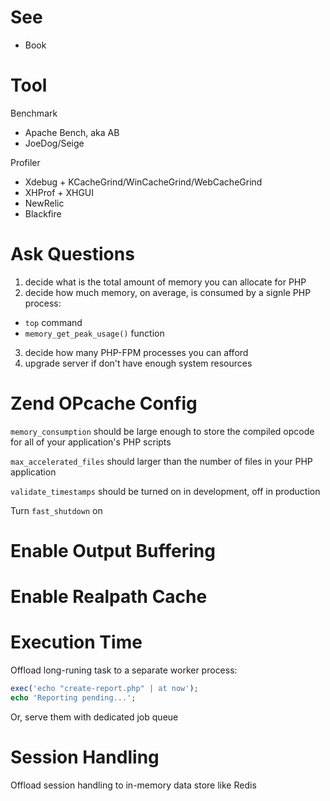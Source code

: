 # See
- Book <Modern PHP>

# Tool
Benchmark
- Apache Bench, aka AB
- JoeDog/Seige

Profiler
- Xdebug + KCacheGrind/WinCacheGrind/WebCacheGrind
- XHProf + XHGUI
- NewRelic
- Blackfire

# Ask Questions
1. decide what is the total amount of memory you can allocate for PHP
2. decide how much memory, on average, is consumed by a signle PHP process:
- `top` command
- `memory_get_peak_usage()` function
3. decide how many PHP-FPM processes you can afford
4. upgrade server if don't have enough system resources

# Zend OPcache Config

`memory_consumption` should be large enough to store the compiled opcode for all of your application's PHP scripts

`max_accelerated_files` should larger than the number of files in your PHP application

`validate_timestamps` should be turned on in development, off in production

Turn `fast_shutdown` on

# Enable Output Buffering
# Enable Realpath Cache

# Execution Time

Offload long-runing task to a separate worker process:

```php
exec('echo "create-report.php" | at now');
echo 'Reporting pending...';
```

Or, serve them with dedicated job queue

# Session Handling

Offload session handling to in-memory data store like Redis

